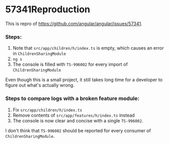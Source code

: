 # 57341Reproduction

This is repro of https://github.com/angular/angular/issues/57341.

### Steps:

1. Note that `src/app/children/h/index.ts` is empty, which causes an error in `ChildrenSharingModule`
2. `ng s`
3. The console is filled with `TS-996002` for every import of `ChildrenSharingModule`

Even though this is a small project, it still takes long time for a developer to figure out what's actually wrong.

### Steps to compare logs with a broken feature module:

1. Fix `src/app/children/h/index.ts`
2. Remove contents of `src/app/features/h/index.ts` instead
3. The console is now clear and concise with a single `TS-996002`.

I don't think that `TS-996002` should be reported for every consumer of `ChildrenSharingModule`.

